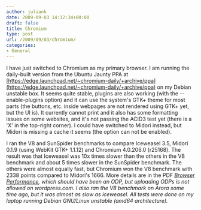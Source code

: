 ```yaml
---
author: juliank
date: 2009-09-03 14:12:34+00:00
draft: false
title: Chromium
type: post
url: /2009/09/03/chromium/
categories:
- General
---
```


I have just switched to Chromium as my primary browser. I am running the daily-built version from the Ubuntu Jaunty PPA at [https://edge.launchpad.net/~chromium-daily/+archive/ppa](https://edge.launchpad.net/~chromium-daily/+archive/ppa) on my Debian unstable box. It seems quite stable, plugins are also working (with the --enable-plugins option) and it can use the system's GTK+ theme for most parts (the buttons, etc. inside webpages are not rendered using GTK+ yet, but the UI is). It currently cannot print and it also has some formatting issues on some websites, and it's not passing the ACID3 test yet (there is a 'X' in the top-right corner). I could have switched to Midori instead, but Midori is missing a cache it seems (the option can not be enabled).

I ran the V8 and SunSpider benchmarks to compare Iceweasel 3.5, Midori 0.1.9 (using WebKit GTK+ 1.1.12) and Chromium 4.0.206.0 (r25168). The result was that Iceweasel was 10x times slower than the others in the V8 benchmark and about 5 times slower in the SunSpider benchmark. The others were almost equally fast, but Chromium won the V8 benchmark with 2338 points compared to Midori's 1666. More details are in the PDF _[Browser Performance](http://juliank.files.wordpress.com/2009/09/browser-performance.pdf), which should have been an ODP, but uploading ODPs is not allowed on wordpress.com. I also ran the V8 benchmark on Arora some time ago, but it was almost as slow as iceweasel. All tests were done on my laptop running Debian GNU/Linux unstable (amd64 architecture)._

